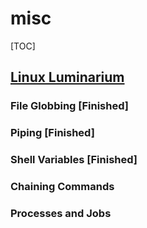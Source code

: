 # misc

[TOC]

## [Linux Luminarium](https://pwn.college/linux-luminarium/)

### File Globbing [Finished]

### Piping [Finished]

### Shell Variables [Finished]

### Chaining Commands

### Processes and Jobs
